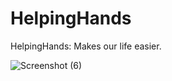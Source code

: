 # HelpingHands
HelpingHands: Makes our life easier.

![Screenshot (6)](https://user-images.githubusercontent.com/57085508/148727039-2075a172-4dee-48a3-bf80-84bf001c977d.png)
